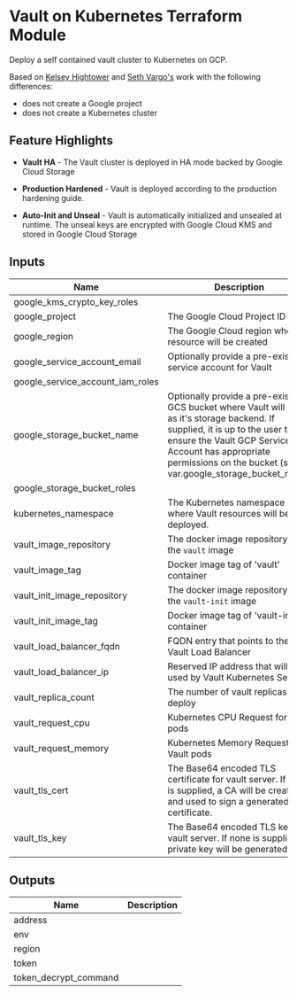 # Vault on Kubernetes Terraform Module

Deploy a self contained vault cluster to Kubernetes on GCP.

Based on [Kelsey Hightower](https://github.com/kelseyhightower/vault-on-google-kubernetes-engine) and [Seth Vargo's](https://github.com/sethvargo/vault-on-gke/) work with the following differences:
- does not create a Google project
- does not create a Kubernetes cluster

## Feature Highlights

* **Vault HA** - The Vault cluster is deployed in HA mode backed by Google Cloud Storage

* **Production Hardened** - Vault is deployed according to the production hardening guide.

* **Auto-Init and Unseal** - Vault is automatically initialized and unsealed at runtime. The unseal keys are encrypted with Google Cloud KMS and stored in Google Cloud Storage

## Inputs

| Name                             | Description                                                                                                                                                                                                                                           |  Type  |                    Default                     | Required |
| -------------------------------- | ----------------------------------------------------------------------------------------------------------------------------------------------------------------------------------------------------------------------------------------------------- | :----: | :--------------------------------------------: | :------: |
| google_kms_crypto_key_roles      |                                                                                                                                                                                                                                                       |  list  |                    `<list>`                    |    no    |
| google_project                   | The Google Cloud Project ID                                                                                                                                                                                                                           | string |                       -                        |   yes    |
| google_region                    | The Google Cloud region where resource will be created                                                                                                                                                                                                | string |                       -                        |   yes    |
| google_service_account_email     | Optionally provide a pre-existing service account for Vault                                                                                                                                                                                           | string |                       ``                       |    no    |
| google_service_account_iam_roles |                                                                                                                                                                                                                                                       |  list  |                    `<list>`                    |    no    |
| google_storage_bucket_name       | Optionally provide a pre-existing GCS bucket where Vault will use as it's storage backend. If supplied, it is up to the user to ensure the Vault GCP Service Account has appropriate permissions on the bucket (see var.google_storage_bucket_roles). | string |                       ``                       |    no    |
| google_storage_bucket_roles      |                                                                                                                                                                                                                                                       |  list  |                    `<list>`                    |    no    |
| kubernetes_namespace             | The Kubernetes namespace where Vault resources will be deployed.                                                                                                                                                                                      | string |                   `default`                    |    no    |
| vault_image_repository           | The docker image repository of the `vault` image                                                                                                                                                                                                      | string |    `registry.hub.docker.com/library/vault`     |    no    |
| vault_image_tag                  | Docker image tag of 'vault' container                                                                                                                                                                                                                 | string |                    `0.10.1`                    |    no    |
| vault_init_image_repository      | The docker image repository of the `vault-init` image                                                                                                                                                                                                 | string | `registry.hub.docker.com/sethvargo/vault-init` |    no    |
| vault_init_image_tag             | Docker image tag of 'vault-init' container                                                                                                                                                                                                            | string |                    `0.1.0`                     |    no    |
| vault_load_balancer_fqdn         | FQDN entry that points to the Vault Load Balancer                                                                                                                                                                                                     | string |                       ``                       |    no    |
| vault_load_balancer_ip           | Reserved IP address that will be used by Vault Kubernetes Service                                                                                                                                                                                     | string |                       ``                       |    no    |
| vault_replica_count              | The number of vault replicas to deploy                                                                                                                                                                                                                | string |                      `3`                       |    no    |
| vault_request_cpu                | Kubernetes CPU Request for Vault pods                                                                                                                                                                                                                 | string |                     `500m`                     |    no    |
| vault_request_memory             | Kubernetes Memory Request for Vault pods                                                                                                                                                                                                              | string |                     `1Gi`                      |    no    |
| vault_tls_cert                   | The Base64 encoded TLS certificate for vault server. If none is supplied, a CA will be created and used to sign a generated certificate.                                                                                                              | string |                       ``                       |    no    |
| vault_tls_key                    | The Base64 encoded TLS key for vault server. If none is supplied, a private key will be generated.                                                                                                                                                    | string |                       ``                       |    no    |

## Outputs

| Name                  | Description |
| --------------------- | ----------- |
| address               |             |
| env                   |             |
| region                |             |
| token                 |             |
| token_decrypt_command |             |